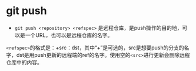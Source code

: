 git push
========

* `git push <repository> <refspec>` <repository>是远程仓库，是push操作的目的地，<repository>可以是一个URL，也可以是远程仓库的名字。

`<refspec>`的格式是：+src：dst，其中“+”是可选的，src是想要push的分支的名字，dst是用push更新的远程端的ref的名字。使用空的`<src>`进行更新会删除远程仓库中的内容。
